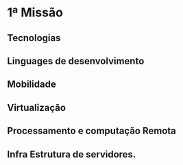 # 1ª Missão

## Tecnologias
## Linguages de desenvolvimento
## Mobilidade
## Virtualização
## Processamento e computação Remota
## Infra Estrutura de servidores.